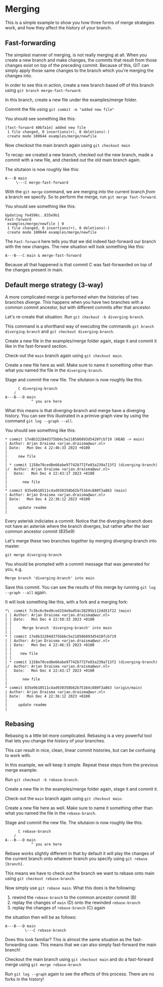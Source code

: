 # Merging

This is a simple example to show you how three forms of merge strategies work, and how they affect the history of your branch.

## Fast-forwarding

The simplest manner of merging, is not really merging at all.
When you create a new branch and make changes, the commits that result from those changes exist on top of the preceding commit.
Because of this, GIT can simply apply those same changes to the branch which you're merging the changes into.

In order to see this in action, create a new branch based off of this branch using ```git branch merge-fast-forward```.

In this branch, create a new file under the examples/merge folder.


Commit the file using ```git commit -m "added new file"```

You should see something like this:

```
[fast-forward 40bfa1e] added new file
 1 file changed, 0 insertions(+), 0 deletions(-)
 create mode 100644 examples/merge/newfile
```

Now checkout the main branch again using ```git checkout main```

To recap: we created a new branch, checked out the new branch, made a commit with a new file, and checked out the old main branch again.

The situtaion is now roughly like this:

```
A---B main
     \---C merge-fast-forward
```

With the ```git merge``` command, we are merging _into_ the current branch _from_ a branch we specify. So to perform the merge, run ```git merge fast-forward```.

You should see something like this:

```
Updating fe4596c..835e9b1
Fast-forward
 examples/merge/newfile | 0
 1 file changed, 0 insertions(+), 0 deletions(-)
 create mode 100644 examples/merge/newfile
```

The ```Fast-forward``` here tells you that we did indeed fast-forward our branch with the new changes.
The new situation will look something like this:


```
A---B---C main & merge-fast-forward
```

Because all that happened is that commit C was fast-forwarded on top of the changes present in main.

## Default merge strategy (3-way)

A more complicated merge is performed when the histories of two branches _diverge_.
This happens when you have two branches with a common commit ancestor, but with different commits after that ancestor.

Let's re-create that situation.
Run ```git checkout -b diverging-branch```.

This command is a shorthand way of executing the commands ```git branch diverging-branch``` and ```git checkout diverging-branch```.

Create a new file in the examples/merge folder again, stage it and commit it like in the fast-forward section.

Check-out the ```main``` branch again using ```git checkout main```.

Create a new file here as well.
Make sure to name it something other than what you named the file in the ```diverging-branch```.

Stage and commit the new file.
The situtaion is now roughly like this:

```
      C diverging-branch
    /
A---B---D main
            ^ you are here
```

What this means is that diverging-branch and merge have a diverging history.
You can see this illustrated in a primive graph view by using the command ```git log --graph --all```.

You should see something like this:

```
* commit 17e8b32284d375bb6c5e218586893d5428fcb719 (HEAD -> main)
| Author: Arjan Draisma <arjan.draisma@wur.nl>
| Date:   Mon Dec 4 22:46:33 2023 +0100
|
|     new file
|
| * commit 1158e70ced8e66abe97742b772fe83a239a713f2 (diverging-branch)
|/  Author: Arjan Draisma <arjan.draisma@wur.nl>
|   Date:   Mon Dec 4 22:43:17 2023 +0100
|
|       new file
|
* commit 835e9b10511c4ad930358b62b75164c880f3a863 (main)
| Author: Arjan Draisma <arjan.draisma@wur.nl>
| Date:   Mon Dec 4 22:36:12 2023 +0100
|
|     update readme
|
```

Every asterisk indiciates a commit.
Notice that the diverging-branch does not have an asterisk where the branch diverges, but rather after the last common ancestor commit (835e9)

Let's merge these two branches together by merging diverging-branch into master.

```git merge diverging-branch```

You should be prompted with a commit message that was generated for you, e.g.

```Merge branch 'diverging-branch' into main```

Save this commit.
You can see the results of this merge by running ```git log --graph --all``` again.

It will look something like this, with a fork and a merging fork:

```
*\  commit 7c3bc6c9ed9ced254e9ad54c38295b112dd51f22 (main)
| | Author: Arjan Draisma <arjan.draisma@wur.nl>
| | Date:   Mon Dec 4 22:58:33 2023 +0100
| |
| |     Merge branch 'diverging-branch' into main
| |
* | commit 17e8b32284d375bb6c5e218586893d5428fcb719
| | Author: Arjan Draisma <arjan.draisma@wur.nl>
| | Date:   Mon Dec 4 22:46:33 2023 +0100
| |
| |    new file
| |
| * commit 1158e70ced8e66abe97742b772fe83a239a713f2 (diverging-branch)
|/  Author: Arjan Draisma <arjan.draisma@wur.nl>
|   Date:   Mon Dec 4 22:43:17 2023 +0100
|
|       new file
|
* commit 835e9b10511c4ad930358b62b75164c880f3a863 (origin/main)
| Author: Arjan Draisma <arjan.draisma@wur.nl>
| Date:   Mon Dec 4 22:36:12 2023 +0100
|
|     update readme
|
```

## Rebasing

Rebasing is a little bit more complicated.
Rebasing is a very powerful tool that lets you change the history of your branches.

This can result in nice, clean, linear commit histories, but can be confusing to work with.

In this example, we will keep it simple.
Repeat these steps from the previous merge example:

Run ```git checkout -b rebase-branch```.

Create a new file in the examples/merge folder again, stage it and commit it.

Check-out the ```main``` branch again using ```git checkout main```.

Create a new file here as well.
Make sure to name it something other than what you named the file in the ```rebase-branch```.

Stage and commit the new file.
The situtaion is now roughly like this:

```
      C rebase-branch
    /
A---B---D main
            ^ you are here
```

Rebase works slightly different in that by default it will play the changes of the current branch onto whatever branch you specify using ```git rebase [branch]```.

This means we have to check out the branch we want to rebase onto main using ```git checkout rebase-branch```.

Now simply use ```git rebase main```.
What this does is the following:

1. rewind the ```rebase-branch``` to the common ancestor commit (B)
2. replay the changes of ```main``` (D) onto the rewinded ```rebase-branch```
3. replay the changes of ```rebase-branch``` (C) again

the situation then will be as follows:

```
A---B---D main
         \---C rebase-branch
```

Does this look familiar? This is almost the same situation as the fast-forwarding case.
This means that we can also simply fast-forward the main branch!

Checkout the main branch using ```git checkout main``` and do a fast-forward merge using ```git merge rebase-branch```

Run ```git log --graph``` again to see the effects of this process. There are no forks in the history!

